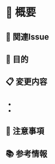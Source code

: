 # 📝 概要

<!-- このPRで解決する課題や実装する機能について簡潔に説明してください -->

## 🔗 関連Issue

<!-- 関連するIssue番号があれば記載してください (例: Closes #123, Relates to #456) -->

## 🎯 目的

<!-- この変更を行う理由や達成したい目標を記載してください -->

## 📋 変更内容

## <!-- 主な変更点を箇条書きで記載してください -->

-
-

## 🚨 注意事項

<!-- 特に確認してほしい点や懸念事項があれば記載してください -->
<!-- Copilotに特に見てほしいロジックや判断基準があれば記載しましょう -->

## 📚 参考情報

<!-- 参考にしたドキュメントやリソースへのリンクがあれば記載してください -->

